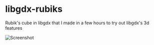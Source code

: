 # libgdx-rubiks
Rubik's cube in libgdx that I made in a few hours to try out libgdx's 3d features

![Screenshot](https://i.imgur.com/vyTgMuy.png)
